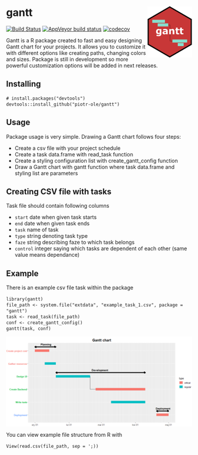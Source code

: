 # gantt <img src = "man/images/logo.png" align = "right" width="120"/>

[![Build Status](https://travis-ci.org/piotr-ole/gantt.png?branch=master)](https://travis-ci.org/piotr-ole/gantt)
[![AppVeyor build status](https://ci.appveyor.com/api/projects/status/github/piotr-ole/gantt?branch=master&svg=true)](https://ci.appveyor.com/project/piotr-ole/gantt)
[![codecov](https://codecov.io/gh/piotr-ole/gantt/branch/master/graph/badge.svg)](https://codecov.io/gh/piotr-ole/gantt)

Gantt is a R package created to fast and easy designing Gantt chart for your projects. It allows you to customize it with different options like creating paths, changing colors and sizes. Package is still in development so more powerful customization options will be added in next releases.

## Installing

    # install.packages("devtools")
    devtools::install_github("piotr-ole/gantt")
    
## Usage

Package usage is very simple. Drawing a Gantt chart follows four steps:
* Create a csv file with your project schedule
* Create a task data.frame with read_task function
* Create a styling configuration list with create_gantt_config function
* Draw a Gantt chart with gantt function where task data.frame and styling list are parameters

## Creating CSV file with tasks

Task file should contain following columns
* `start` date when given task starts
* `end` date when given task ends
* `task` name of task
* `type` string denoting task type
* `faze` string describing faze to which task belongs
* `control` integer saying which tasks are dependent of each other (same value means dependance)

## Example

There is an example csv file task within the package

    library(gantt)
    file_path <- system.file("extdata", "example_task_1.csv", package = "gantt")
    task <- read_task(file_path)
    conf <- create_gantt_config()
    gantt(task, conf)

<img src = "man/images/example_gantt_1.png" align = "center"/>

You can view example file structure from R with 

    View(read.csv(file_path, sep = ';))